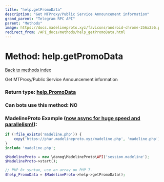 ```yaml
---
title: "help.getPromoData"
description: "Get MTProxy/Public Service Announcement information"
grand_parent: "Telegram RPC API"
parent: "Methods"
image: https://docs.madelineproto.xyz/favicons/android-chrome-256x256.png
redirect_from: /API_docs/methods/help_getPromoData.html
---
```

# Method: help.getPromoData
[Back to methods index](index.html)



Get MTProxy/Public Service Announcement information



### Return type: [help.PromoData](/API_docs/types/help.PromoData.html)

### Can bots use this method: **NO**


### MadelineProto Example ([now async for huge speed and parallelism!](https://docs.madelineproto.xyz/docs/ASYNC.html)):


```php
if (!file_exists('madeline.php')) {
    copy('https://phar.madelineproto.xyz/madeline.php', 'madeline.php');
}
include 'madeline.php';

$MadelineProto = new \danog\MadelineProto\API('session.madeline');
$MadelineProto->start();

// PHP 8+ syntax, use an array on PHP 7.
$help_PromoData = $MadelineProto->help->getPromoData();
```

